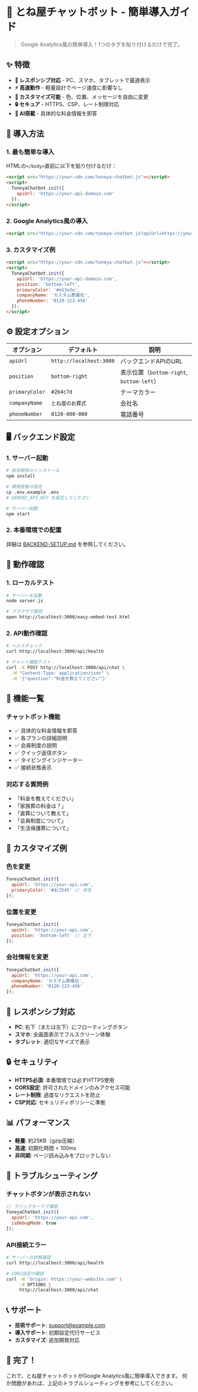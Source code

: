 # 🚀 とね屋チャットボット - 簡単導入ガイド

> Google Analytics風の簡単導入！1つのタグを貼り付けるだけで完了。

## ✨ 特徴

- **📱 レスポンシブ対応** - PC、スマホ、タブレットで最適表示
- **⚡ 高速動作** - 軽量設計でページ速度に影響なし
- **🎨 カスタマイズ可能** - 色、位置、メッセージを自由に変更
- **🔒 セキュア** - HTTPS、CSP、レート制限対応
- **🤖 AI搭載** - 具体的な料金情報を即答

## 🎯 導入方法

### 1. 最も簡単な導入

HTMLの`</body>`直前に以下を貼り付けるだけ：

```html
<script src="https://your-cdn.com/toneya-chatbot.js"></script>
<script>
  ToneyaChatbot.init({
    apiUrl: 'https://your-api-domain.com'
  });
</script>
```

### 2. Google Analytics風の導入

```html
<script src="https://your-cdn.com/toneya-chatbot.js?apiUrl=https://your-api-domain.com"></script>
```

### 3. カスタマイズ例

```html
<script src="https://your-cdn.com/toneya-chatbot.js"></script>
<script>
  ToneyaChatbot.init({
    apiUrl: 'https://your-api-domain.com',
    position: 'bottom-left',
    primaryColor: '#e53e3e',
    companyName: 'カスタム葬儀社',
    phoneNumber: '0120-123-456'
  });
</script>
```

## ⚙️ 設定オプション

| オプション | デフォルト | 説明 |
|-----------|------------|------|
| `apiUrl` | `http://localhost:3000` | バックエンドAPIのURL |
| `position` | `bottom-right` | 表示位置（`bottom-right`, `bottom-left`） |
| `primaryColor` | `#2b4c7d` | テーマカラー |
| `companyName` | `とね屋のお葬式` | 会社名 |
| `phoneNumber` | `0120-000-000` | 電話番号 |

## 🖥️ バックエンド設定

### 1. サーバー起動

```bash
# 依存関係のインストール
npm install

# 環境変数の設定
cp .env.example .env
# GEMINI_API_KEY を設定してください

# サーバー起動
npm start
```

### 2. 本番環境での配置

詳細は [BACKEND-SETUP.md](BACKEND-SETUP.md) を参照してください。

## 🔧 動作確認

### 1. ローカルテスト

```bash
# サーバーを起動
node server.js

# ブラウザで確認
open http://localhost:3000/easy-embed-test.html
```

### 2. API動作確認

```bash
# ヘルスチェック
curl http://localhost:3000/api/health

# チャット機能テスト
curl -X POST http://localhost:3000/api/chat \
  -H "Content-Type: application/json" \
  -d '{"question":"料金を教えてください"}'
```

## 💬 機能一覧

### チャットボット機能
- ✅ 具体的な料金情報を即答
- ✅ 各プランの詳細説明
- ✅ 会員制度の説明
- ✅ クイック返信ボタン
- ✅ タイピングインジケーター
- ✅ 接続状態表示

### 対応する質問例
- 「料金を教えてください」
- 「家族葬の料金は？」
- 「直葬について教えて」
- 「会員制度について」
- 「生活保護葬について」

## 🎨 カスタマイズ例

### 色を変更
```javascript
ToneyaChatbot.init({
  apiUrl: 'https://your-api.com',
  primaryColor: '#dc3545' // 赤色
});
```

### 位置を変更
```javascript
ToneyaChatbot.init({
  apiUrl: 'https://your-api.com',
  position: 'bottom-left' // 左下
});
```

### 会社情報を変更
```javascript
ToneyaChatbot.init({
  apiUrl: 'https://your-api.com',
  companyName: 'カスタム葬儀社',
  phoneNumber: '0120-123-456'
});
```

## 📱 レスポンシブ対応

- **PC**: 右下（または左下）にフローティングボタン
- **スマホ**: 全画面表示でフルスクリーン体験
- **タブレット**: 適切なサイズで表示

## 🔒 セキュリティ

- **HTTPS必須**: 本番環境では必ずHTTPS使用
- **CORS設定**: 許可されたドメインのみアクセス可能
- **レート制限**: 過度なリクエストを防止
- **CSP対応**: セキュリティポリシーに準拠

## 📊 パフォーマンス

- **軽量**: 約25KB（gzip圧縮）
- **高速**: 初期化時間 < 100ms
- **非同期**: ページ読み込みをブロックしない

## 🐛 トラブルシューティング

### チャットボタンが表示されない
```javascript
// デバッグモードで確認
ToneyaChatbot.init({
  apiUrl: 'https://your-api.com',
  isDebugMode: true
});
```

### API接続エラー
```bash
# サーバーの状態確認
curl http://localhost:3000/api/health

# CORS設定の確認
curl -H "Origin: https://your-website.com" \
     -X OPTIONS \
     http://localhost:3000/api/chat
```

## 📞 サポート

- **技術サポート**: support@example.com
- **導入サポート**: 初期設定代行サービス
- **カスタマイズ**: 追加開発対応

## 🎉 完了！

これで、とね屋チャットボットがGoogle Analytics風に簡単導入できます。
何か問題があれば、上記のトラブルシューティングを参考にしてください。